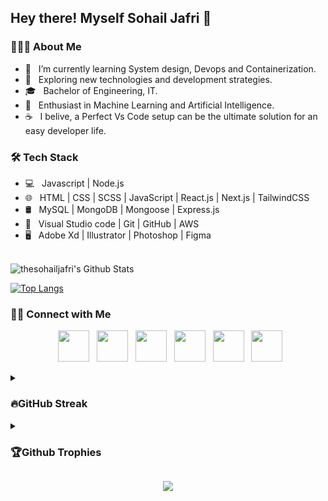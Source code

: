 <h2> Hey there! Myself Sohail Jafri 👋</h2>

<h3> 👨🏻‍💻 About Me </h3>

- 🔭 &nbsp; I’m currently learning System design, Devops and Containerization.
- 🤔 &nbsp; Exploring new technologies and development strategies.
- 🎓 &nbsp; Bachelor of Engineering, IT.
- 🌱 &nbsp; Enthusiast in Machine Learning and Artificial Intelligence.
- ☕ &nbsp; I belive, a Perfect Vs Code setup can be the ultimate solution for an easy developer life. 

<h3>🛠 Tech Stack</h3>

- 💻 &nbsp; Javascript | Node.js
- 🌐 &nbsp; HTML | CSS | SCSS | JavaScript | React.js | Next.js | TailwindCSS
- 🛢 &nbsp; MySQL | MongoDB | Mongoose | Express.js 
- 🔧 &nbsp; Visual Studio code | Git | GitHub | AWS
- 🖥 &nbsp; Adobe Xd | Illustrator | Photoshop | Figma

<br>
<img align="center" src="https://github-readme-stats.vercel.app/api?username=thesohailjafri&include_all_commits=true&count_private=true&show_icons=true&line_height=20&theme=algolia" alt="thesohailjafri's Github Stats">
</br>

[![Top Langs](https://github-readme-stats.vercel.app/api/top-langs/?username=thesohailjafri&layout=compact&theme=algolia)](https://github.com/thesohailjafri/github-readme-stats)

<h3> 🤝🏻 Connect with Me </h3>
<p align="center">
&nbsp; <a href="https://www.instagram.com/thesohailjafri/" target="_blank" rel="noopener noreferrer"><img src="https://img.icons8.com/nolan/64/instagram-new.png" width="50" /></a>  
&nbsp; <a href="mailto:thesohailjafri@gmail.com" target="_blank" rel="noopener noreferrer"><img src="https://img.icons8.com/nolan/64/new-post.png"  width="50" /></a>
&nbsp; <a href="https://www.facebook.com/sohail.jafri.908/" target="_blank" rel="noopener noreferrer"><img src="https://img.icons8.com/nolan/64/facebook.png" width="50" /></a>
&nbsp; <a href="https://twitter.com/thesohailjafri/" target="_blank" rel="noopener noreferrer"><img src="https://img.icons8.com/nolan/64/twitter-squared.png" width="50" /></a>
&nbsp; <a href="https://www.linkedin.com/in/thesohailjafri/" target="_blank" rel="noopener noreferrer"><img src="https://img.icons8.com/nolan/64/linkedin.png" width="50" /></a>
&nbsp; <a href="https://thesohailjafri.com" target="_blank" rel="noopener noreferrer"><img src="https://img.icons8.com/nolan/64/web-design.png" width="50" /></a>
</p>

<details>
  <summary><h3>🔥GitHub Streak</h3></summary>
  <br/>
   <a href="https://github.com/thesohailjafri/github-readme-streak-stats">
   <img title="🔥 Get streak stats for your profile at git.io/streak-stats" alt="thesohailjafri's streak" src="https://github-readme-streak-stats.herokuapp.com/?user=thesohailjafri&theme=algolia"/>
  </a>
  <br/>
</details>                                                                          
<details>
   <summary><h3>🏆Github Trophies</h3></summary>
   <br/>
  <img alt="thesohailjafri's Activity Graph" src="https://github-profile-trophy.vercel.app/?username=thesohailjafri&theme=algolia" />
</details>  
<p align="center">
<img src="https://visitor-badge.laobi.icu/badge?page_id=thesohailjafri" id="counter">
</p>

